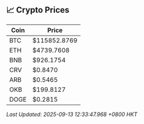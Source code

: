 ## 📈 Crypto Prices

| Coin | Price |
| ---- | ----- |
| BTC | $115852.8769 |
| ETH | $4739.7608 |
| BNB | $926.1754 |
| CRV | $0.8470 |
| ARB | $0.5465 |
| OKB | $199.8127 |
| DOGE | $0.2815 |

_Last Updated: 2025-09-13 12:33:47.968 +0800 HKT_